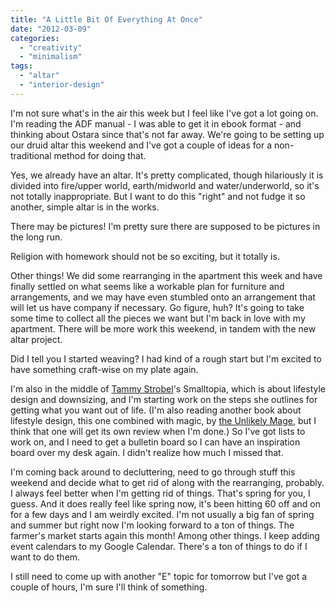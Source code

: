 ```yaml
---
title: "A Little Bit Of Everything At Once"
date: "2012-03-09"
categories: 
  - "creativity"
  - "minimalism"
tags: 
  - "altar"
  - "interior-design"
---
```


I'm not sure what's in the air this week but I feel like I've got a lot going on. I'm reading the ADF manual - I was able to get it in ebook format - and thinking about Ostara since that's not far away. We're going to be setting up our druid altar this weekend and I've got a couple of ideas for a non-traditional method for doing that.

Yes, we already have an altar. It's pretty complicated, though hilariously it is divided into fire/upper world, earth/midworld and water/underworld, so it's not totally inappropriate. But I want to do this "right" and not fudge it so another, simple altar is in the works.

There may be pictures! I'm pretty sure there are supposed to be pictures in the long run.

Religion with homework should not be so exciting, but it totally is.

Other things! We did some rearranging in the apartment this week and have finally settled on what seems like a workable plan for furniture and arrangements, and we may have even stumbled onto an arrangement that will let us have company if necessary. Go figure, huh? It's going to take some time to collect all the pieces we want but I'm back in love with my apartment. There will be more work this weekend, in tandem with the new altar project.

Did I tell you I started weaving? I had kind of a rough start but I'm excited to have something craft-wise on my plate again.

I'm also in the middle of [Tammy Strobel](http://rowdykittens.com/blog/)'s Smalltopia, which is about lifestyle design and downsizing, and I'm starting work on the steps she outlines for getting what you want out of life. (I'm also reading another book about lifestyle design, this one combined with magic, by [the Unlikely Mage](http://theunlikelymage.blogspot.com/), but I think that one will get its own review when I'm done.) So I've got lists to work on, and I need to get a bulletin board so I can have an inspiration board over my desk again. I didn't realize how much I missed that.

I'm coming back around to decluttering, need to go through stuff this weekend and decide what to get rid of along with the rearranging, probably. I always feel better when I'm getting rid of things. That's spring for you, I guess. And it does really feel like spring now, it's been hitting 60 off and on for a few days and I am weirdly excited. I'm not usually a big fan of spring and summer but right now I'm looking forward to a ton of things. The farmer's market starts again this month! Among other things. I keep adding event calendars to my Google Calendar. There's a ton of things to do if I want to do them.

I still need to come up with another "E" topic for tomorrow but I've got a couple of hours, I'm sure I'll think of something.
